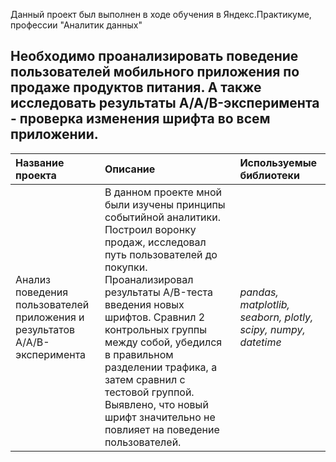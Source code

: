Данный проект был выполнен в ходе обучения в Яндекс.Практикуме, профессии "Аналитик данных"
## Необходимо проанализировать поведение пользователей мобильного приложения по продаже продуктов питания. А также исследовать результаты A/A/B-эксперимента - проверка изменения шрифта во всем приложении.
| Название проекта | Описание | Используемые библиотеки | 
| :---------------------- | :---------------------- | :---------------------- |
| Анализ поведения пользователей приложения и результатов A/A/B-эксперимента | В данном проекте мной были изучены принципы событийной аналитики. Построил воронку продаж, исследовал путь пользователей до покупки. Проанализировал результаты A/B-теста введения новых шрифтов. Сравнил 2 контрольных группы между собой, убедился в правильном разделении трафика, а затем сравнил с тестовой группой. Выявлено, что новый шрифт значительно не повлияет на поведение пользователей.| *pandas, matplotlib, seaborn, plotly, scipy, numpy, datetime* |
